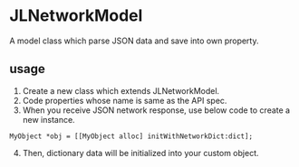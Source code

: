 # JLNetworkModel
A model class which parse JSON data and save into own property.


## usage

1. Create a new class which extends JLNetworkModel.
2. Code properties whose name is same as the API spec.
3. When you receive JSON network response, use below code to create a new instance.

```
MyObject *obj = [[MyObject alloc] initWithNetworkDict:dict];
```

4. Then, dictionary data will be initialized into your custom object.